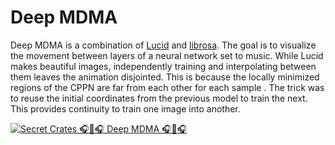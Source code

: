 # Deep MDMA

Deep MDMA is a combination of [Lucid](https://github.com/tensorflow/lucid) and [librosa](https://librosa.github.io/librosa/).
The goal is to visualize the movement between layers of a neural network set to music.
While Lucid makes beautiful images, independently training and interpolating between them leaves the animation disjointed.
This is because the locally minimized regions of the CPPN are far from each other for each sample .
The trick was to reuse the initial coordinates from the previous model to train the next.
This provides continuity to train one image into another.

[![Secret Crates 🎧💊🎧 Deep MDMA 🎧💊🎧](https://img.youtube.com/vi/qPi5UPAlwl8/0.jpg)](https://www.youtube.com/watch?v=qPi5UPAlwl8)




